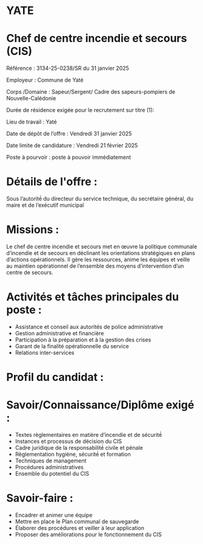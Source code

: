 # YATE

# Chef de centre incendie et secours (CIS)

Référence : 3134-25-0238/SR du 31 janvier 2025

Employeur : Commune de Yaté

Corps /Domaine : Sapeur/Sergent/ Cadre des sapeurs-pompiers de Nouvelle-Calédonie

Durée de résidence exigée pour le recrutement sur titre (1):

Lieu de travail : Yaté

Date de dépôt de l’offre : Vendredi 31 janvier 2025

Date limite de candidature : Vendredi 21 février 2025

Poste à pourvoir : poste à pouvoir immédiatement

# Détails de l'offre :

Sous l’autorité́ du directeur du service technique, du secrétaire général, du maire et de l’exécutif municipal

# Missions :

Le chef de centre incendie et secours met en œuvre la politique communale d’incendie et de secours en déclinant les orientations stratégiques en plans d’actions opérationnels. Il gère les ressources, anime les équipes et veille au maintien opérationnel de l’ensemble des moyens d’intervention d’un centre de secours.

# Activités et tâches principales du poste :

- Assistance et conseil aux autorités de police administrative
- Gestion administrative et financière
- Participation à la préparation et à la gestion des crises
- Garant de la finalité opérationnelle du service
- Relations inter-services

# Profil du candidat :

# Savoir/Connaissance/Diplôme exigé :

- Textes règlementaires en matière d’incendie et de sécurité́
- Instances et processus de décision du CIS
- Cadre juridique de la responsabilité́ civile et pénale
- Règlementation hygiène, sécurité́ et formation
- Techniques de management
- Procédures administratives
- Ensemble du potentiel du CIS

# Savoir-faire :

- Encadrer et animer une équipe
- Mettre en place le Plan communal de sauvegarde
- Élaborer des procédures et veiller à leur application
- Proposer des améliorations pour le fonctionnement du CIS